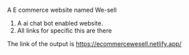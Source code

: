 A E commerce website named We-sell
1. A ai chat bot enabled website.
2. All links for specific this are there

The link of the output is 
https://ecommercewesell.netlify.app/

